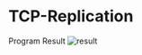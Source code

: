 # TCP-Replication

Program Result
![result](https://user-images.githubusercontent.com/63763376/146862342-7241cdb9-d0af-4553-9865-a69db3fcd28d.png)
